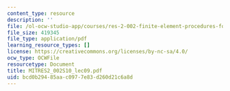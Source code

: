 ```yaml
---
content_type: resource
description: ''
file: /ol-ocw-studio-app/courses/res-2-002-finite-element-procedures-for-solids-and-structures-spring-2010/bcd0b29485aac0977e83d260d21c6a8d_MITRES2_002S10_lec09.pdf
file_size: 419345
file_type: application/pdf
learning_resource_types: []
license: https://creativecommons.org/licenses/by-nc-sa/4.0/
ocw_type: OCWFile
resourcetype: Document
title: MITRES2_002S10_lec09.pdf
uid: bcd0b294-85aa-c097-7e83-d260d21c6a8d
---
```

